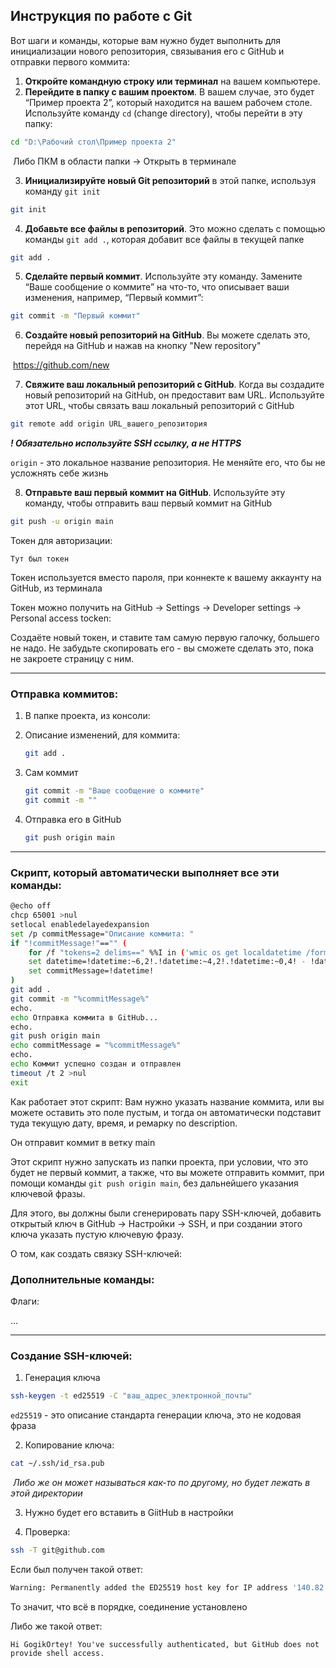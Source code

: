 ## Инструкция по работе с Git

Вот шаги и команды, которые вам нужно будет выполнить для инициализации нового репозитория, связывания его с GitHub и отправки первого коммита:

1. **Откройте командную строку или терминал** на вашем компьютере.
2. **Перейдите в папку с вашим проектом**. В вашем случае, это будет “Пример проекта 2”, который находится на вашем рабочем столе. Используйте команду `cd` (change directory), чтобы перейти в эту папку:

```bash
cd "D:\Рабочий стол\Пример проекта 2"
```

​	Либо ПКМ в области папки -> Открыть в терминале

3. **Инициализируйте новый Git репозиторий** в этой папке, используя команду `git init`

```bash
git init
```

4. **Добавьте все файлы в репозиторий**. Это можно сделать с помощью команды `git add .`, которая добавит все файлы в текущей папке

```bash
git add .
```

5. **Сделайте первый коммит**. Используйте эту команду. Замените “Ваше сообщение о коммите” на что-то, что описывает ваши изменения, например, “Первый коммит”:

```bash
git commit -m "Первый коммит"
```

6. **Создайте новый репозиторий на GitHub**. Вы можете сделать это, перейдя на GitHub и нажав на кнопку "New repository"

​	https://github.com/new

7. **Свяжите ваш локальный репозиторий с GitHub**. Когда вы создадите новый репозиторий на GitHub, он предоставит вам URL. Используйте этот URL, чтобы связать ваш локальный репозиторий с GitHub

```bash
git remote add origin URL_вашего_репозитория
```

***! Обязательно используйте SSH ссылку, а не HTTPS***

`origin` - это локальное название репозитория. Не меняйте его, что бы не усложнять себе жизнь

8. **Отправьте ваш первый коммит на GitHub**. Используйте эту команду, чтобы отправить ваш первый коммит на GitHub

```bash
git push -u origin main
```

Токен для авторизации:

```
Тут был токен
```

Токен используется вместо пароля, при коннекте к вашему аккаунту на GitHub, из терминала

Токен можно получить на GitHub -> Settings  -> Developer settings -> Personal access tocken: 

Создаёте новый токен, и ставите там самую первую галочку, большего не надо. Не забудьте скопировать его - вы сможете сделать это, пока не закроете страницу с ним.

---

### Отправка коммитов:

1. В папке проекта, из консоли:

2. Описание изменений, для коммита:

   ```bash
   git add .
   ```

3. Сам коммит

   ```bash
   git commit -m "Ваше сообщение о коммите"
   git commit -m ""
   ```

4. Отправка его в GitHub

   ```bash
   git push origin main
   ```

---

### Скрипт, который автоматически выполняет все эти команды:

```bash
@echo off
chcp 65001 >nul
setlocal enabledelayedexpansion
set /p commitMessage="Описание коммита: "
if "!commitMessage!"=="" (
    for /f "tokens=2 delims==" %%I in ('wmic os get localdatetime /format:list') do set datetime=%%I
    set datetime=!datetime:~6,2!.!datetime:~4,2!.!datetime:~0,4! - !datetime:~8,2!:!datetime:~10,2! - no description
    set commitMessage=!datetime!
)
git add .
git commit -m "%commitMessage%"
echo.
echo Отправка коммита в GitHub...
echo.
git push origin main
echo commitMessage = "%commitMessage%"
echo.
echo Коммит успешно создан и отправлен
timeout /t 2 >nul
exit
```

Как работает этот скрипт: Вам нужно указать название коммита, или вы можете оставить это поле пустым, и тогда он автоматически подставит туда текущую дату, время, и ремарку no description.

Он отправит коммит в ветку main

Этот скрипт нужно запускать из папки проекта, при условии, что это будет не первый коммит, а также, что вы можете отправить коммит, при помощи команды `git push origin main`, без дальнейшего указания ключевой фразы. 

Для этого, вы должны были сгенерировать пару SSH-ключей, добавить открытый ключ в GitHub -> Настройки -> SSH, и при создании этого ключа указать пустую ключевую фразу.

О том, как создать связку SSH-ключей:

### Дополнительные команды:

Флаги:

...

---

### Создание SSH-ключей:

1. Генерация ключа

```bash
ssh-keygen -t ed25519 -C "ваш_адрес_электронной_почты"
```

`ed25519` - это описание стандарта генерации ключа, это не кодовая фраза

2. Копирование ключа:

```bash
cat ~/.ssh/id_rsa.pub
```

​	*Либо же он может называться как-то по другому, но будет лежать в 	этой директории*

3. Нужно будет его вставить в GiitHub в настройки

4. Проверка:

```bash
ssh -T git@github.com
```

Если был получен такой ответ:

```bash
Warning: Permanently added the ED25519 host key for IP address '140.82.121.3' to the list of known hosts.
```

То значит, что всё в порядке, соединение установлено

Либо же такой ответ:

```
Hi GogikOrtey! You've successfully authenticated, but GitHub does not provide shell access.
```

